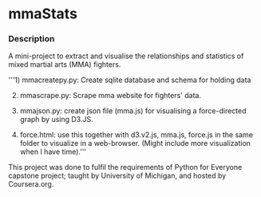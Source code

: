 # mmaStats

### Description

A mini-project to extract and visualise the relationships and statistics of mixed martial arts (MMA) fighters.

'''1) mmacreatepy.py: Create sqlite database and schema for holding data

2) mmascrape.py: Scrape mma website for fighters' data.

3) mmajson.py: create json file (mma.js) for visualising a force-directed graph by using D3.JS.

4) force.html: use this together with d3.v2.js, mma.js, force.js in the same folder to visualize in a web-browser. (Might include more visualization when I have time).'''

This project was done to fulfil the requirements of Python for Everyone capstone project; taught by University of Michigan, and hosted by Coursera.org.
